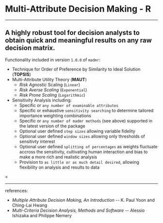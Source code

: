 <h1>Multi-Attribute Decision Making - R</h1>
<hr>
<h2>A highly robust tool for decision analysts to obtain quick and meaningful results on any raw decision matrix. </h2> 
<p>Functionality included in version <code>1.0.0</code> of <code>madmr</code>: </p>
<ul> 
<li>Technique for Order of Preference by Similarity to Ideal Solution (<strong>TOPSIS</strong>)</li>
<li>Multi-Attribute Utility Theory (<strong>MAUT</strong>)
    <ul> 
        <li> <em>Risk Agnostic</em> Scaling (<code>Linear</code>) </li>
        <li> <em>Risk Averse Scaling</em> (<code>Exponential</code>) </li>
        <li> <em>Risk Prone Scaling</em> (<code>Logarithmic</code>) </li>
    </ul>
</li>
<li> Sensitivity Analysis including:
    <ul> 
        <li> Specific or <code>any number of examinable attributes</code> </li>
        <li> Specific or exhaustive <code>sensitivity searching</code> to determine tailored importance weighting combinations</li>
        <li> Specific or <code>any number of madmr methods</code> (see above) supported in the latest version of the package </li>
        <li> Optional user defined <code>step sizes</code> allowing variable fidelity </li>
        <li> Optional user defined <code>window sizes</code> allowing only thresholds of sensitivty interest </li>
        <li> Optional user defined <code>splitting of percentages</code> as weights fluctuate accross the sensitivity, cultivating human interaction and bias to make a more rich and realistic analysis</li>
        <li> Provision to <code>as little or as much detail desired</code>, allowing flexibility on analysis and results to  data</li>
    </ul>
</li>
</ul>
<<hr>
<p> references:</p>
<ul> 
<li><em>Multiple Attribute Decision Making, An Introduction</em> -- K. Paul Yoon and Ching-Lai Hwang</li>
<li><em>Multi-Criteria Decision Analysis, Methods and Software</em> -- Alessio Ishizaka and Philippe Nemery</li>
</ul>
